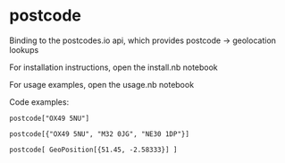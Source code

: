 # postcode

Binding to the postcodes.io api, which provides postcode -> geolocation lookups

For installation instructions, open the install.nb notebook

For usage examples, open the usage.nb notebook

Code examples:

~~~~
postcode["OX49 5NU"] 

postcode[{"OX49 5NU", "M32 0JG", "NE30 1DP"}]

postcode[ GeoPosition[{51.45, -2.58333}] ]
~~~~
